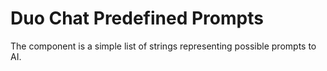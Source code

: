 # Duo Chat Predefined Prompts

The component is a simple list of strings representing possible prompts to AI.
